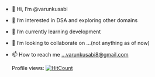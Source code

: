 - 👋 Hi, I’m @varunkusabi
- 👀 I’m interested in DSA and exploring other domains
- 🌱 I’m currently learning development
- 💞️ I’m looking to collaborate on ...(not anything as of now)
- 📫 How to reach me ...varunkusabi8@gmail.com

  Profile views:
  [![HitCount](https://hits.dwyl.com/varunkusabi/Ecommerce-Website-Learn-Code-Online-.svg?style=flat-square)](http://hits.dwyl.com/varunkusabi/Ecommerce-Website-Learn-Code-Online-)
<!---
varunkusabi/varunkusabi is a ✨ special ✨ repository because its `README.md` (this file) appears on your GitHub profile.
You can click the Preview link to take a look at your changes.
--->
